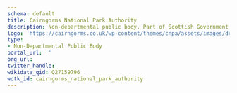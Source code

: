 ```yaml
---
schema: default
title: Cairngorms National Park Authority
description: Non-departmental public body. Part of Scottish Government
logo: 'https://cairngorms.co.uk/wp-content/themes/cnpa/assets/images/design/logo-cairngorms-v2.png'
type:
- Non-Departmental Public Body
portal_url: ''
org_url: 
twitter_handle: 
wikidata_qid: Q27159796
wdtk_id: cairngorms_national_park_authority
---
```

